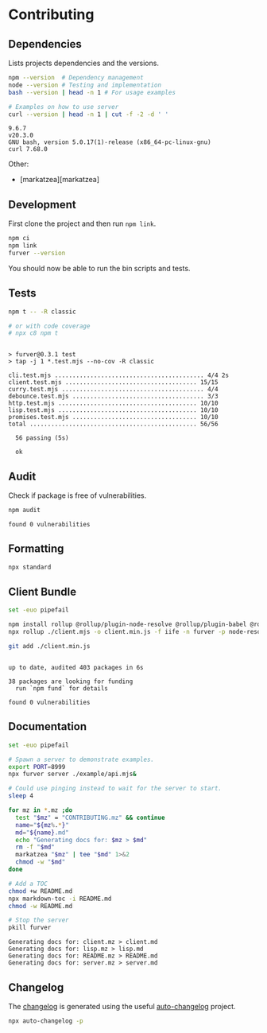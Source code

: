 # Contributing

## Dependencies

Lists projects dependencies and the versions.

```bash
npm --version  # Dependency management
node --version # Testing and implementation
bash --version | head -n 1 # For usage examples

# Examples on how to use server
curl --version | head -n 1 | cut -f -2 -d ' '
```
```
9.6.7
v20.3.0
GNU bash, version 5.0.17(1)-release (x86_64-pc-linux-gnu)
curl 7.68.0
```

Other:

- [markatzea][markatzea]

## Development

First clone the project and then run `npm link`.

```bash
npm ci
npm link
furver --version
```

You should now be able to run the bin scripts and tests.

## Tests

```bash
npm t -- -R classic

# or with code coverage
# npx c8 npm t
```
```

> furver@0.3.1 test
> tap -j 1 *.test.mjs --no-cov -R classic

cli.test.mjs .......................................... 4/4 2s
client.test.mjs ..................................... 15/15
curry.test.mjs ........................................ 4/4
debounce.test.mjs ..................................... 3/3
http.test.mjs ....................................... 10/10
lisp.test.mjs ....................................... 10/10
promises.test.mjs ................................... 10/10
total ............................................... 56/56

  56 passing (5s)

  ok
```

## Audit

Check if package is free of vulnerabilities.

```bash
npm audit
```
```
found 0 vulnerabilities
```

## Formatting

```bash
npx standard
```

## Client Bundle

```bash
set -euo pipefail

npm install rollup @rollup/plugin-node-resolve @rollup/plugin-babel @rollup/plugin-commonjs @rollup/plugin-terser --no-save
npx rollup ./client.mjs -o client.min.js -f iife -n furver -p node-resolve -p babel -p commonjs # -p terser

git add ./client.min.js
```
```

up to date, audited 403 packages in 6s

38 packages are looking for funding
  run `npm fund` for details

found 0 vulnerabilities
```

## Documentation

```bash
set -euo pipefail

# Spawn a server to demonstrate examples.
export PORT=8999
npx furver server ./example/api.mjs&

# Could use pinging instead to wait for the server to start.
sleep 4

for mz in *.mz ;do
  test "$mz" = "CONTRIBUTING.mz" && continue
  name="${mz%.*}"
  md="${name}.md"
  echo "Generating docs for: $mz > $md"
  rm -f "$md"
  markatzea "$mz" | tee "$md" 1>&2
  chmod -w "$md"
done

# Add a TOC
chmod +w README.md
npx markdown-toc -i README.md
chmod -w README.md

# Stop the server
pkill furver
```
```
Generating docs for: client.mz > client.md
Generating docs for: lisp.mz > lisp.md
Generating docs for: README.mz > README.md
Generating docs for: server.mz > server.md
```

## Changelog

The [changelog][changelog] is generated using the useful
[auto-changelog][auto-changelog] project.

```bash
npx auto-changelog -p
```

[changelog]:./CHANGELOG.md
[auto-changelog]:https://www.npmjs.com/package/auto-changelog
